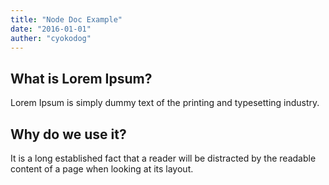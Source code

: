```yaml
---
title: "Node Doc Example"
date: "2016-01-01"
auther: "cyokodog"
---
```


## What is Lorem Ipsum?

Lorem Ipsum is simply dummy text of the printing and typesetting industry.

## Why do we use it?

It is a long established fact that a reader will be distracted by the readable content of a page when looking at its layout. 
